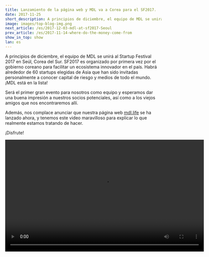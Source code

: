 ```yaml
---
title: Lanzamiento de la página web y MDL va a Corea para el SF2017.
date: 2017-11-25
short_description: A principios de diciembre, el equipo de MDL se unirá al Startup Festival 2017 en Seúl 
image: images/top-blog-img.png
next_article: /es/2017-12-03-mdl-at-sf2017-Seoul
prev_article: /es/2017-11-14-where-do-the-money-come-from
show_in_top: show
lan: es
---
```


A principios de diciembre, el equipo de MDL se unirá al Startup Festival 2017 en Seúl, Corea del Sur. SF2017 es organizado por primera vez por el gobierno coreano para facilitar un ecosistema innovador en el país. Habrá alrededor de 60 startups elegidas de Asia que han sido invitadas personalmente a conocer capital de riesgo y medios de todo el mundo. ¡MDL está en la lista!

Será el primer gran evento para nosotros como equipo y esperamos dar una buena impresión a nuestros socios potenciales, así como a los viejos amigos que nos encontraremos allí.

Además, nos complace anunciar que nuestra página web [mdl.life](http://mdl.life) se ha lanzado ahora, y tenemos este video maravilloso para explicar lo que realmente estamos tratando de hacer.

¡Disfrute!


<video width="640" height="360" controls>
  <source src="https://gateway.ipfs.io/ipfs/QmVBECcf1tMtmu4mSXivXJj3NQr9kWjvQrWYpWikEB3ReB/MDL%20Intro%20Video.mp4" type="video/mp4">
Your browser does not support the video tag.
</video>
